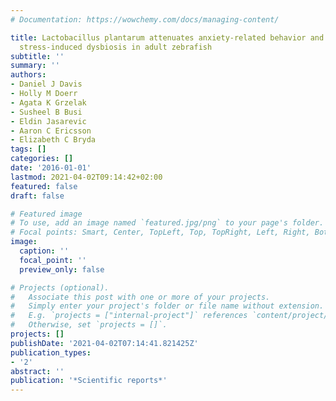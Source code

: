 ```yaml
---
# Documentation: https://wowchemy.com/docs/managing-content/

title: Lactobacillus plantarum attenuates anxiety-related behavior and protects against
  stress-induced dysbiosis in adult zebrafish
subtitle: ''
summary: ''
authors:
- Daniel J Davis
- Holly M Doerr
- Agata K Grzelak
- Susheel B Busi
- Eldin Jasarevic
- Aaron C Ericsson
- Elizabeth C Bryda
tags: []
categories: []
date: '2016-01-01'
lastmod: 2021-04-02T09:14:42+02:00
featured: false
draft: false

# Featured image
# To use, add an image named `featured.jpg/png` to your page's folder.
# Focal points: Smart, Center, TopLeft, Top, TopRight, Left, Right, BottomLeft, Bottom, BottomRight.
image:
  caption: ''
  focal_point: ''
  preview_only: false

# Projects (optional).
#   Associate this post with one or more of your projects.
#   Simply enter your project's folder or file name without extension.
#   E.g. `projects = ["internal-project"]` references `content/project/deep-learning/index.md`.
#   Otherwise, set `projects = []`.
projects: []
publishDate: '2021-04-02T07:14:41.821425Z'
publication_types:
- '2'
abstract: ''
publication: '*Scientific reports*'
---
```

